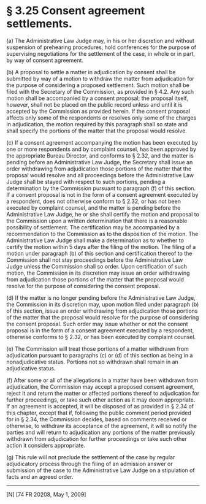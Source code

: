 # § 3.25   Consent agreement settlements.

(a) The Administrative Law Judge may, in his or her discretion and without suspension of prehearing procedures, hold conferences for the purpose of supervising negotiations for the settlement of the case, in whole or in part, by way of consent agreement.


(b) A proposal to settle a matter in adjudication by consent shall be submitted by way of a motion to withdraw the matter from adjudication for the purpose of considering a proposed settlement. Such motion shall be filed with the Secretary of the Commission, as provided in § 4.2. Any such motion shall be accompanied by a consent proposal; the proposal itself, however, shall not be placed on the public record unless and until it is accepted by the Commission as provided herein. If the consent proposal affects only some of the respondents or resolves only some of the charges in adjudication, the motion required by this paragraph shall so state and shall specify the portions of the matter that the proposal would resolve.


(c) If a consent agreement accompanying the motion has been executed by one or more respondents and by complaint counsel, has been approved by the appropriate Bureau Director, and conforms to § 2.32, and the matter is pending before an Administrative Law Judge, the Secretary shall issue an order withdrawing from adjudication those portions of the matter that the proposal would resolve and all proceedings before the Administrative Law Judge shall be stayed with respect to such portions, pending a determination by the Commission pursuant to paragraph (f) of this section. If a consent proposal is not in the form of a consent agreement executed by a respondent, does not otherwise conform to § 2.32, or has not been executed by complaint counsel, and the matter is pending before the Administrative Law Judge, he or she shall certify the motion and proposal to the Commission upon a written determination that there is a reasonable possibility of settlement. The certification may be accompanied by a recommendation to the Commission as to the disposition of the motion. The Administrative Law Judge shall make a determination as to whether to certify the motion within 5 days after the filing of the motion. The filing of a motion under paragraph (b) of this section and certification thereof to the Commission shall not stay proceedings before the Administrative Law Judge unless the Commission shall so order. Upon certification of such motion, the Commission in its discretion may issue an order withdrawing from adjudication those portions of the matter that the proposal would resolve for the purpose of considering the consent proposal.


(d) If the matter is no longer pending before the Administrative Law Judge, the Commission in its discretion may, upon motion filed under paragraph (b) of this section, issue an order withdrawing from adjudication those portions of the matter that the proposal would resolve for the purpose of considering the consent proposal. Such order may issue whether or not the consent proposal is in the form of a consent agreement executed by a respondent, otherwise conforms to § 2.32, or has been executed by complaint counsel.


(e) The Commission will treat those portions of a matter withdrawn from adjudication pursuant to paragraphs (c) or (d) of this section as being in a nonadjudicative status. Portions not so withdrawn shall remain in an adjudicative status.


(f) After some or all of the allegations in a matter have been withdrawn from adjudication, the Commission may accept a proposed consent agreement, reject it and return the matter or affected portions thereof to adjudication for further proceedings, or take such other action as it may deem appropriate. If an agreement is accepted, it will be disposed of as provided in § 2.34 of this chapter, except that if, following the public comment period provided for in § 2.34, the Commission decides, based on comments received or otherwise, to withdraw its acceptance of the agreement, it will so notify the parties and will return to adjudication any portions of the matter previously withdrawn from adjudication for further proceedings or take such other action it considers appropriate.


(g) This rule will not preclude the settlement of the case by regular adjudicatory process through the filing of an admission answer or submission of the case to the Administrative Law Judge on a stipulation of facts and an agreed order.



---

[N] [74 FR 20208, May 1, 2009]




